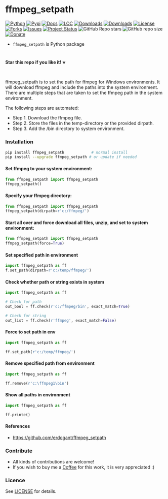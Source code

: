 # ffmpeg_setpath

[![Python](https://img.shields.io/pypi/pyversions/ffmpeg_setpath)](https://img.shields.io/pypi/pyversions/ffmpeg_setpath)
[![Pypi](https://img.shields.io/pypi/v/ffmpeg_setpath)](https://pypi.org/project/ffmpeg_setpath/)
[![Docs](https://img.shields.io/badge/Sphinx-Docs-Green)](https://erdogant.github.io/ffmpeg_setpath/)
[![LOC](https://sloc.xyz/github/erdogant/ffmpeg_setpath/?category=code)](https://github.com/erdogant/ffmpeg_setpath/)
[![Downloads](https://static.pepy.tech/personalized-badge/ffmpeg_setpath?period=month&units=international_system&left_color=grey&right_color=brightgreen&left_text=PyPI%20downloads/month)](https://pepy.tech/project/ffmpeg_setpath)
[![Downloads](https://static.pepy.tech/personalized-badge/ffmpeg_setpath?period=total&units=international_system&left_color=grey&right_color=brightgreen&left_text=Downloads)](https://pepy.tech/project/ffmpeg_setpath)
[![License](https://img.shields.io/badge/license-MIT-green.svg)](https://github.com/erdogant/ffmpeg_setpath/blob/master/LICENSE)
[![Forks](https://img.shields.io/github/forks/erdogant/ffmpeg_setpath.svg)](https://github.com/erdogant/ffmpeg_setpath/network)
[![Issues](https://img.shields.io/github/issues/erdogant/ffmpeg_setpath.svg)](https://github.com/erdogant/ffmpeg_setpath/issues)
[![Project Status](http://www.repostatus.org/badges/latest/active.svg)](http://www.repostatus.org/#active)
![GitHub Repo stars](https://img.shields.io/github/stars/erdogant/ffmpeg_setpath)
![GitHub repo size](https://img.shields.io/github/repo-size/erdogant/ffmpeg_setpath)
[![Donate](https://img.shields.io/badge/Support%20this%20project-grey.svg?logo=github%20sponsors)](https://erdogant.github.io/ffmpeg_setpath/pages/html/Documentation.html#)
<!---[![BuyMeCoffee](https://img.shields.io/badge/buymea-coffee-yellow.svg)](https://www.buymeacoffee.com/erdogant)-->
<!---[![Coffee](https://img.shields.io/badge/coffee-black-grey.svg)](https://erdogant.github.io/donate/?currency=USD&amount=5)-->


* ``ffmpeg_setpath`` is Python package

# 
**Star this repo if you like it! ⭐️**
#

ffmpeg_setpath is to set the path for ffmpeg for Windows environments.
It will download ffmpeg and include the paths into the system environment.
There are multiple steps that are taken to set the ffmpeg path in the system environment.


The following steps are automated:

  * Step 1. Download the ffmpeg file.
  * Step 2. Store the files in the temp-directory or the provided dirpath.
  * Step 3. Add the /bin directory to system environment.

### Installation

```bash
pip install ffmpeg_setpath            # normal install
pip install --upgrade ffmpeg_setpath # or update if needed
```

#### Set ffmpeg to your system environment:
```python
from ffmpeg_setpath import ffmpeg_setpath
ffmpeg_setpath()
```

#### Specify your ffmpeg directory:
```python
from ffmpeg_setpath import ffmpeg_setpath
ffmpeg_setpath(dirpath=r'c:/ffmpeg/')
```

#### Start all over and force download all files, unzip, and set to system environment:
```python
from ffmpeg_setpath import ffmpeg_setpath
ffmpeg_setpath(force=True)
```

#### Set specified path in environment
```python
import ffmpeg_setpath as ff
f.set_path(dirpath=r'c:/temp/ffmpeg/')
```

#### Check whether path or string exists in system
```python
import ffmpeg_setpath as ff

# Check for path
out_bool = ff.check(r'c:/ffmpeg/bin', exact_match=True)

# Check for string
out_list = ff.check(r'ffmpeg', exact_match=False)
```

#### Force to set path in env
```python
import ffmpeg_setpath as ff

ff.set_path(r'c:/temp/ffmpeg/')
```

#### Remove specified path from environment
```python
import ffmpeg_setpath as ff

ff.remove(r'c:\ffmpeg1\bin')
```

#### Show all paths in environment
```python
import ffmpeg_setpath as ff

ff.printe()
```


#### References
* https://github.com/erdogant/ffmpeg_setpath

### Contribute
* All kinds of contributions are welcome!
* If you wish to buy me a <a href="https://www.buymeacoffee.com/erdogant">Coffee</a> for this work, it is very appreciated :)

### Licence
See [LICENSE](LICENSE) for details.
